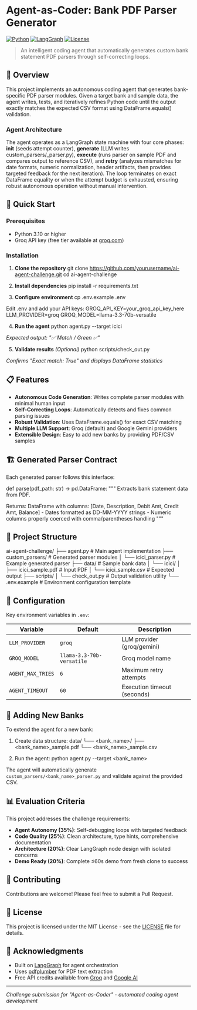 # Agent-as-Coder: Bank PDF Parser Generator

[![Python](https://img.shields.io/badge/python-3.10+-blue.svg)](https://www.python.org/downloads/)
[![LangGraph](https://img.shields.io/badge/LangGraph-agent-green.svg)](https://langchain-ai.github.io/langgraph/)
[![License](https://img.shields.io/badge/license-MIT-blue.svg)](LICENSE)

> An intelligent coding agent that automatically generates custom bank statement PDF parsers through self-correcting loops.

## 🎯 Overview

This project implements an autonomous coding agent that generates bank-specific PDF parser modules. Given a target bank and sample data, the agent writes, tests, and iteratively refines Python code until the output exactly matches the expected CSV format using DataFrame.equals() validation.

### Agent Architecture

The agent operates as a LangGraph state machine with four core phases: **init** (seeds attempt counter), **generate** (LLM writes custom_parsers/<bank>_parser.py), **execute** (runs parser on sample PDF and compares output to reference CSV), and **retry** (analyzes mismatches for date formats, numeric normalization, header artifacts, then provides targeted feedback for the next iteration). The loop terminates on exact DataFrame equality or when the attempt budget is exhausted, ensuring robust autonomous operation without manual intervention.

## 🚀 Quick Start

### Prerequisites

- Python 3.10 or higher
- Groq API key (free tier available at [groq.com](https://groq.com))

### Installation

1. **Clone the repository**
git clone https://github.com/yourusername/ai-agent-challenge.git
cd ai-agent-challenge

2. **Install dependencies**
pip install -r requirements.txt

3. **Configure environment**
cp .env.example .env

Edit .env and add your API keys:
GROQ_API_KEY=your_groq_api_key_here
LLM_PROVIDER=groq
GROQ_MODEL=llama-3.3-70b-versatile

4. **Run the agent**
python agent.py --target icici

*Expected output: "✅ Match / Green ✅"*

5. **Validate results** *(Optional)*
python scripts/check_out.py


*Confirms "Exact match: True" and displays DataFrame statistics*

## 📋 Features

- **Autonomous Code Generation**: Writes complete parser modules with minimal human input
- **Self-Correcting Loops**: Automatically detects and fixes common parsing issues
- **Robust Validation**: Uses DataFrame.equals() for exact CSV matching
- **Multiple LLM Support**: Groq (default) and Google Gemini providers
- **Extensible Design**: Easy to add new banks by providing PDF/CSV samples

## 🏗️ Generated Parser Contract

Each generated parser follows this interface:

def parse(pdf_path: str) -> pd.DataFrame:
"""
Extracts bank statement data from PDF.


Returns:
    DataFrame with columns: [Date, Description, Debit Amt, Credit Amt, Balance]
    - Dates formatted as DD-MM-YYYY strings
    - Numeric columns properly coerced with comma/parentheses handling
"""


## 📁 Project Structure

ai-agent-challenge/
├── agent.py # Main agent implementation
├── custom_parsers/ # Generated parser modules
│ └── icici_parser.py # Example generated parser
├── data/ # Sample bank data
│ └── icici/
│ ├── icici_sample.pdf # Input PDF
│ └── icici_sample.csv # Expected output
├── scripts/
│ └── check_out.py # Output validation utility
└── .env.example # Environment configuration template


## 🔧 Configuration

Key environment variables in `.env`:

| Variable | Default | Description |
|----------|---------|-------------|
| `LLM_PROVIDER` | `groq` | LLM provider (groq/gemini) |
| `GROQ_MODEL` | `llama-3.3-70b-versatile` | Groq model name |
| `AGENT_MAX_TRIES` | `6` | Maximum retry attempts |
| `AGENT_TIMEOUT` | `60` | Execution timeout (seconds) |

## 🧪 Adding New Banks

To extend the agent for a new bank:

1. Create data structure:
data/
└── <bank_name>/
├── <bank_name>_sample.pdf
└── <bank_name>_sample.csv



2. Run the agent:
python agent.py --target <bank_name>


The agent will automatically generate `custom_parsers/<bank_name>_parser.py` and validate against the provided CSV.

## 📊 Evaluation Criteria

This project addresses the challenge requirements:

- **Agent Autonomy (35%)**: Self-debugging loops with targeted feedback
- **Code Quality (25%)**: Clean architecture, type hints, comprehensive documentation
- **Architecture (20%)**: Clear LangGraph node design with isolated concerns
- **Demo Ready (20%)**: Complete ≤60s demo from fresh clone to success

## 🤝 Contributing

Contributions are welcome! Please feel free to submit a Pull Request.

## 📄 License

This project is licensed under the MIT License - see the [LICENSE](LICENSE) file for details.

## 🙏 Acknowledgments

- Built on [LangGraph](https://langchain-ai.github.io/langgraph/) for agent orchestration
- Uses [pdfplumber](https://github.com/jsvine/pdfplumber) for PDF text extraction
- Free API credits available from [Groq](https://groq.com) and [Google AI](https://ai.google.dev)

---

*Challenge submission for "Agent-as-Coder" - automated coding agent development*
